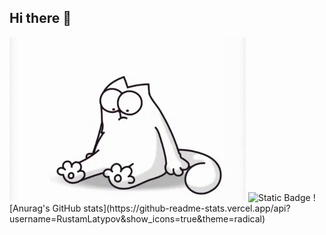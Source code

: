 ## Hi there 👋

<img src="https://github.com/Rust987/Rust987/blob/main/my_gif.gif" Alt="TheUnlimited" widtn="600">
<img alt="Static Badge" src="https://img.shields.io/badge/RU-Python-blue">
![Anurag's GitHub stats](https://github-readme-stats.vercel.app/api?username=RustamLatypov&show_icons=true&theme=radical)
